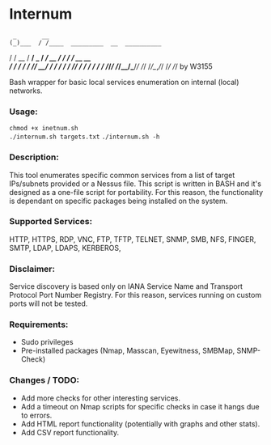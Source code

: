 # Internum
     _       __                                
    (_)___  / /____  _________  __  __________ 
   / / __ \/ __/ _ \/ ___/ __ \/ / / / __  __ \
  / / / / / /_/  __/ /  / / / / /_/ / / / / / /
/_/_/ /_/\__/\___/_/  /_/ /_/\__,_/_/ /_/ /_/ by W3155

Bash wrapper for basic local services enumeration on internal (local) networks.

### Usage: 
`chmod +x inetnum.sh`    
`./internum.sh targets.txt` 
`./internum.sh -h` 

### Description:
This tool enumerates specific common services from a list of target IPs/subnets provided or a Nessus file.
This script is written in BASH and it's designed as a one-file script for portability.
For this reason, the functionality is dependant on specific packages being installed on the system.

### Supported Services:
HTTP, HTTPS, RDP, VNC, FTP, TFTP, TELNET, SNMP, SMB, NFS, FINGER, SMTP, LDAP, LDAPS, KERBEROS,

### Disclaimer: 
Service discovery is based only on IANA Service Name and Transport Protocol Port Number Registry.
For this reason, services running on custom ports will not be tested.

### Requirements: 
- Sudo privileges
- Pre-installed packages (Nmap, Masscan, Eyewitness, SMBMap, SNMP-Check)

### Changes / TODO:
- Add more checks for other interesting services.
- Add a timeout on Nmap scripts for specific checks in case it hangs due to errors.
- Add HTML report functionality (potentially with graphs and other stats).
- Add CSV report functionality.

